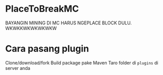 # PlaceToBreakMC
BAYANGIN MINING DI MC HARUS NGEPLACE BLOCK DULU. WKWKKWKWKWKWKW

# Cara pasang plugin
Clone/download/fork
Build package pake Maven
Taro folder di ```plugins``` di server anda
